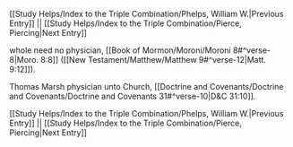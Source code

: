 [[Study Helps/Index to the Triple Combination/Phelps, William W.|Previous Entry]]  ||  [[Study Helps/Index to the Triple Combination/Pierce, Piercing|Next Entry]]

 whole need no physician, [[Book of Mormon/Moroni/Moroni 8#^verse-8|Moro. 8:8]] ([[New Testament/Matthew/Matthew 9#^verse-12|Matt. 9:12]]).

 Thomas Marsh physician unto Church, [[Doctrine and Covenants/Doctrine and Covenants/Doctrine and Covenants 31#^verse-10|D&C 31:10]].

[[Study Helps/Index to the Triple Combination/Phelps, William W.|Previous Entry]]  ||  [[Study Helps/Index to the Triple Combination/Pierce, Piercing|Next Entry]]
